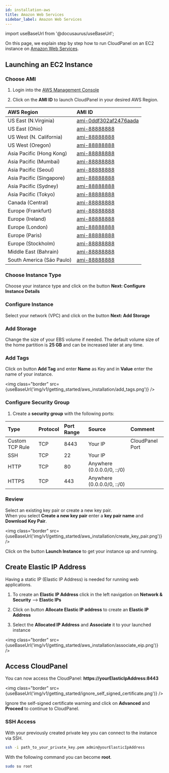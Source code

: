 ```yaml
---
id: installation-aws
title: Amazon Web Services
sidebar_label: Amazon Web Services
---
```


import useBaseUrl from '@docusaurus/useBaseUrl';

On this page, we explain step by step how to run CloudPanel on an EC2 instance on [Amazon Web Services](https://aws.amazon.com/).

## Launching an EC2 Instance

### Choose AMI

1) Login into the [AWS Management Console](https://console.aws.amazon.com/ec2/) <br />

2) Click on the **AMI ID** to launch CloudPanel in your desired AWS Region.

| AWS Region|  AMI ID |
| :---  | :--- |
| US East (N.Virginia)      | [ami-0ddf302af2476aada](https://console.aws.amazon.com/ec2/v2/home?region=us-east-1#LaunchInstanceWizard:ami=ami-0ddf302af2476aada) |
| US East (Ohio)            | [ami-88888888](https://console.aws.amazon.com/ec2/v2/home?region=us-east-2#LaunchInstanceWizard:ami=ami-88888888) |
| US West (N. California)   | [ami-88888888](https://console.aws.amazon.com/ec2/v2/home?region=us-west-1#LaunchInstanceWizard:ami=ami-88888888) |
| US West (Oregon)          | [ami-88888888](https://console.aws.amazon.com/ec2/v2/home?region=us-west-2#LaunchInstanceWizard:ami=ami-88888888) |
| Asia Pacific (Hong Kong)  | [ami-88888888](https://console.aws.amazon.com/ec2/v2/home?region=ap-east-1#LaunchInstanceWizard:ami=ami-88888888) |
| Asia Pacific (Mumbai)     | [ami-88888888](https://console.aws.amazon.com/ec2/v2/home?region=ap-south-1#LaunchInstanceWizard:ami=ami-88888888) |
| Asia Pacific (Seoul)      | [ami-88888888](https://console.aws.amazon.com/ec2/v2/home?region=ap-northeast-1#LaunchInstanceWizard:ami=ami-88888888) |
| Asia Pacific (Singapore)  | [ami-88888888](https://console.aws.amazon.com/ec2/v2/home?region=ap-southeast-1#LaunchInstanceWizard:ami=ami-88888888) |
| Asia Pacific (Sydney)     | [ami-88888888](https://console.aws.amazon.com/ec2/v2/home?region=ap-southeast-2#LaunchInstanceWizard:ami=ami-88888888) |
| Asia Pacific (Tokyo)      | [ami-88888888](https://console.aws.amazon.com/ec2/v2/home?region=ap-northeast-1#LaunchInstanceWizard:ami=ami-88888888) |
| Canada (Central)          | [ami-88888888](https://console.aws.amazon.com/ec2/v2/home?region=ca-central-1#LaunchInstanceWizard:ami=ami-88888888) |
| Europe (Frankfurt)        | [ami-88888888](https://console.aws.amazon.com/ec2/v2/home?region=eu-central-1#LaunchInstanceWizard:ami=ami-88888888) |
| Europe (Ireland)          | [ami-88888888](https://console.aws.amazon.com/ec2/v2/home?region=eu-west-1#LaunchInstanceWizard:ami=ami-88888888) |
| Europe (London)           | [ami-88888888](https://console.aws.amazon.com/ec2/v2/home?region=eu-west-2#LaunchInstanceWizard:ami=ami-88888888) |
| Europe (Paris)            | [ami-88888888](https://console.aws.amazon.com/ec2/v2/home?region=eu-west-3#LaunchInstanceWizard:ami=ami-88888888) |
| Europe (Stockholm)        | [ami-88888888](https://console.aws.amazon.com/ec2/v2/home?region=eu-north-1#LaunchInstanceWizard:ami=ami-88888888) |
| Middle East (Bahrain)     | [ami-88888888](https://console.aws.amazon.com/ec2/v2/home?region=me-south-1#LaunchInstanceWizard:ami=ami-88888888) |
| South America (Sáo Paulo) | [ami-88888888](https://console.aws.amazon.com/ec2/v2/home?region=sa-east-1#LaunchInstanceWizard:ami=ami-88888888) |

### Choose Instance Type

Choose your instance type and click on the button **Next: Configure Instance Details** 

### Configure Instance

Select your network (VPC) and click on the button **Next: Add Storage**

### Add Storage

Change the size of your EBS volume if needed. The default volume size of the home partition is **25 GB** and can be increased later at any time.

### Add Tags

Click on button **Add Tag** and enter **Name** as Key and in **Value** enter the name of your instance.

<img class="border" src={useBaseUrl('img/v1/getting_started/aws_installation/add_tags.png')} />

### Configure Security Group

1) Create a **security group** with the following ports:

| Type | Protocol | Port Range  | Source  | Comment         |
| :--- | :---     | :---        |  :---   | :---            |
| Custom TCP Rule | TCP | 8443 | Your IP | CloudPanel Port  |
| SSH             | TCP | 22   | Your IP |                  |
| HTTP            | TCP | 80   | Anywhere (0.0.0.0/0, ::/0) ||
| HTTPS           | TCP | 443  | Anywhere (0.0.0.0/0, ::/0) ||

### Review

Select an existing key pair or create a new key pair. <br />
When you select **Create a new key pair** enter a **key pair name** and **Download Key Pair**.

<img class="border" src={useBaseUrl('img/v1/getting_started/aws_installation/create_key_pair.png')} />

Click on the button **Launch Instance** to get your instance up and running.

## Create Elastic IP Address

Having a static IP (Elastic IP Address) is needed for running web applications. <br />

1) To create an **Elastic IP Address** click in the left navigation on **Network & Security** --> **Elastic IPs**

2) Click on button **Allocate Elastic IP address** to create an **Elastic IP Address**

3) Select the **Allocated IP Address** and **Associate** it to your launched instance

<img class="border" src={useBaseUrl('img/v1/getting_started/aws_installation/associate_eip.png')} />

## Access CloudPanel

You can now access the CloudPanel: **https://yourElasticIpAddress:8443**

<img class="border" src={useBaseUrl('img/v1/getting_started/ignore_self_signed_certificate.png')} />

Ignore the self-signed certificate warning and click on **Advanced** and **Proceed** to continue to CloudPanel.

### SSH Access

With your previously created private key you can connect to the instance via SSH.

```bash
ssh -i path_to_your_private_key.pem admin@yourElasticIpAddress
```

With the following command you can become **root**.

```bash
sudo su root
```